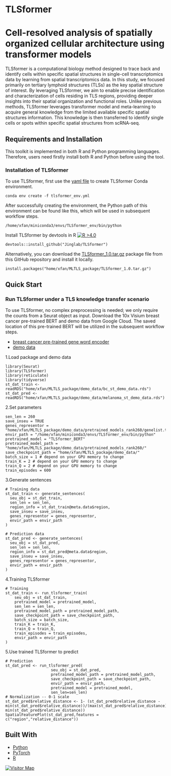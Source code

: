 # TLSformer  </a>

# Cell-resolved analysis of spatially organized cellular architecture using transformer models

TLSformer is a computational biology method designed to trace back and identify cells within specific spatial structures in single-cell transcriptomics data by learning from spatial transcriptomics data. In this study, we focused primarily on tertiary lymphoid structures (TLSs) as the key spatial structure of interest. By leveraging TLSformer, we aim to enable precise identification and characterization of cells residing in TLS regions, providing deeper insights into their spatial organization and functional roles. Unlike previous methods, TLSformer leverages transformer model and meta-learning to acquire general knowledge from the limited available specific spatial structures information. This knowledge is then transferred to identify single cells or spots within specific spatial structures from scRNA-seq.

## Requirements and Installation
This toolkit is implemented in both R and Python programming languages. Therefore, users need firstly install both R and Python before using the tool.

### Installation of TLSformer

To use TLSformer, first use the [yaml file](https://github.com/Jinglab/TLSformer/blob/main/tlsformer_env.yml) to create TLSformer Conda environment.

    conda env create -f tlsformer_env.yml

After successfully creating the environment, the Python path of this environment can be found like this, which will be used in subsequent workflow steps.

    /home/xfan/miniconda3/envs/TLSformer_env/bin/python
    
Install TLSformer by devtools in R
[![R >4.0](https://img.shields.io/badge/R-%3E%3D4.0-brightgreen)](https://www.r-project.org/)

    devtools::install_github("Jinglab/TLSformer")
    
Alternatively, you can download the [TLSformer_1.0.tar.gz](https://github.com/Jinglab/TLSformer/blob/main/TLSformer_1.0.tar.gz) package file from this GitHub repository and install it locally.

    install.packages("home/xfan/MLTLS_package/TLSformer_1.0.tar.gz")

## Quick Start

### Run TLSformer under a TLS knowledge transfer scenario
To use TLSformer, no complex preprocessing is needed; we only require the counts from a Seurat object as input.
Download the 10x Visium breast cancer pre-trained BERT and demo data from Google Cloud. The saved location of this pre-trained BERT will be utilized in the subsequent workflow steps.
- [breast cancer pre-trained gene word encoder](https://drive.google.com/drive/folders/1qLsl22T3IU2EEyXYM3z52_8MLNsFDyjO?usp=drive_link)
- [demo data](https://drive.google.com/drive/folders/1DZJ-f_RjpnRUszXNKm_KRGXpbHcwsEBK?usp=drive_link)


1.Load package and demo data

    library(Seurat)
    library(TLSformer)
    library(reticulate)
    library(tidyverse)
    st_dat_train <- readRDS("home/xfan/MLTLS_package/demo_data/bc_st_demo_data.rds")
    st_dat_pred <- readRDS("home/xfan/MLTLS_package/demo_data/melanoma_st_demo_data.rds")

2.Set parameters

    sen_len = 260
    save_inseu = TRUE
    genes_representor = "home/xfan/MLTLS_package/demo_data/pretrained_models_rank260/genelist.txt"
    envir_path = "/home/xfan/miniconda3/envs/TLSformer_env/bin/python"
    pretrained_model = "TLSformer_BERT"
    pretrained_model_path = "home/xfan/MLTLS_package/demo_data/pretrained_models_rank260/"
    save_checkpoint_path = "home/xfan/MLTLS_package/demo_data/"
    batch_size = 1 # depend on your GPU memory to change
    train_K = 2 # depend on your GPU memory to change
    train_Q = 2 # depend on your GPU memory to change
    train_episodes = 600

3.Generate sentences
    
    # Training data
    st_dat_train <- generate_sentences(
      seu_obj = st_dat_train,
      sen_len = sen_len,
      region_info = st_dat_train@meta.data$region,
      save_inseu = save_inseu,
      genes_representor = genes_representor,
      envir_path = envir_path
    )
    
    # Prediction data
    st_dat_pred <- generate_sentences(
      seu_obj = st_dat_pred,
      sen_len = sen_len,
      region_info = st_dat_pred@meta.data$region,
      save_inseu = save_inseu,
      genes_representor = genes_representor,
      envir_path = envir_path
    )

4.Training TLSformer
    
    # Training
    st_dat_train <- run_tlsformer_train(
        seu_obj = st_dat_train,
        pretrained_model = pretrained_model,
        sen_len = sen_len,
        pretrained_model_path = pretrained_model_path,
        save_checkpoint_path = save_checkpoint_path,
        batch_size = batch_size,
        train_K = train_K,
        train_Q = train_Q,
        train_episodes = train_episodes,
        envir_path = envir_path
    )

5.Use trained TLSformer to predict

    # Prediction
    st_dat_pred <- run_tlsformer_pred(
                        seu_obj = st_dat_pred,
                        pretrained_model_path = pretrained_model_path,
                        save_checkpoint_path = save_checkpoint_path,
                        envir_path = envir_path,
                        pretrained_model = pretrained_model,
                        sen_len=sen_len)
    # Normalization -- 0-1 scale
    st_dat_pred$relative_distance <- 1- (st_dat_pred$relative_distance - min(st_dat_pred$relative_distance))/(max(st_dat_pred$relative_distance)-min(st_dat_pred$relative_distance))
    SpatialFeaturePlot(st_dat_pred,features = c("region","relative_distance"))

## Built With
  - [Python](https://www.python.org/)
  - [PyTorch](https://pytorch.org/)
  - [R](https://www.contributor-covenant.org/](https://www.r-project.org/about.html))

[![Visitor Map](//www.clustrmaps.com/map_v2.png?d=iHDFwQ1njaQpH7H9VPlfTclJDLARa7o0XwndGjQVGzo&cl=ffffff)](https://clustrmaps.com/site/1c66s)

